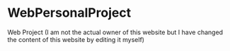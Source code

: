 # WebPersonalProject
Web Project (I am not the actual owner of this website but I have changed the content of this website by editing it myself)
